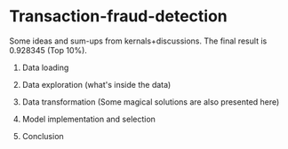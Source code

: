 # Transaction-fraud-detection
Some ideas and sum-ups from kernals+discussions. The final result is 0.928345 (Top 10%).

  1. Data loading
  
  2. Data exploration (what's inside the data)
  
  3. Data transformation (Some magical solutions are also presented here)
  
  4. Model implementation and selection
  
  5. Conclusion
   

